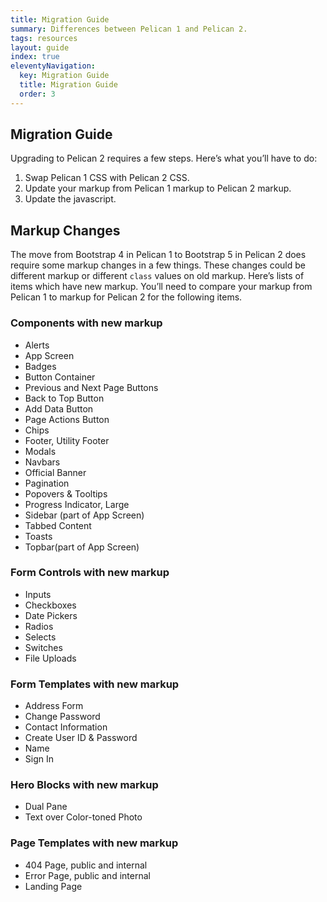 ```yaml
---
title: Migration Guide
summary: Differences between Pelican 1 and Pelican 2.
tags: resources
layout: guide
index: true
eleventyNavigation:
  key: Migration Guide
  title: Migration Guide
  order: 3
---
```


## Migration Guide

Upgrading to Pelican 2 requires a few steps. Here’s what you’ll have to do:

1. Swap Pelican 1 CSS with Pelican 2 CSS.
2. Update your markup from Pelican 1 markup to Pelican 2 markup.
3. Update the javascript.

## Markup Changes

The move from Bootstrap 4 in Pelican 1 to Bootstrap 5 in Pelican 2 does require some markup changes in a few things.  These changes could be different markup or different `class` values on old markup. Here’s lists of items which have new markup. You’ll need to compare your markup from Pelican 1 to markup for Pelican 2 for the following items.

### Components with new markup

- Alerts
- App Screen
- Badges
- Button Container
- Previous and Next Page Buttons
- Back to Top Button
- Add Data Button
- Page Actions Button
- Chips
- Footer, Utility Footer
- Modals
- Navbars
- Official Banner
- Pagination
- Popovers &amp; Tooltips
- Progress Indicator, Large
- Sidebar (part of App Screen)
- Tabbed Content
- Toasts
- Topbar(part of App Screen)

### Form Controls with new markup

- Inputs
- Checkboxes
- Date Pickers
- Radios
- Selects
- Switches
- File Uploads

### Form Templates with new markup

- Address Form
- Change Password
- Contact Information
- Create User ID & Password
- Name
- Sign In

### Hero Blocks with new markup

- Dual Pane
- Text over Color-toned Photo

### Page Templates with new markup

- 404 Page, public and internal
- Error Page, public and internal
- Landing Page
